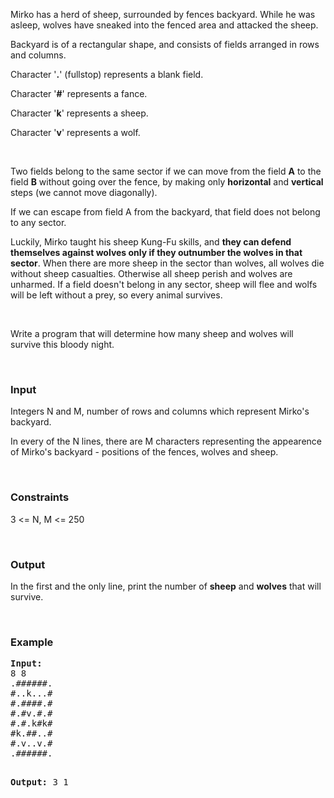 <p>Mirko has a herd of sheep, surrounded by fences backyard. While he was asleep, wolves have sneaked into the fenced area and attacked the sheep.</p>
<p>Backyard is of a rectangular shape, and consists of fields arranged in rows and columns.</p>
<p>Character '<strong>.</strong>' (fullstop) represents a blank field.</p>
<p>Character '<strong>#</strong>' represents a fance.</p>
<p>Character '<strong>k</strong>' represents a sheep.</p>
<p>Character '<strong>v</strong>' represents a wolf.</p>
<p>&nbsp;</p>
<p>Two fields belong to the same sector if we can move from the field <strong>A</strong> to the field <strong>B</strong> without going over the fence, by making only <strong>horizontal</strong> and <strong>vertical</strong> steps (we cannot move diagonally).</p>
<p>If we can escape from field A from the backyard, that field does not belong to any sector.</p>
<p>Luckily, Mirko taught his sheep Kung-Fu skills, and <strong>they can defend themselves against wolves only if they outnumber the wolves in that sector</strong>. When there are more sheep in the sector than wolves, all wolves die without sheep casualties. Otherwise all sheep perish and wolves are unharmed. If a field doesn't belong in any sector, sheep will flee and wolfs will be left without a prey, so every animal survives.</p>
<p>&nbsp;</p>
<p>Write a program that will determine how many sheep and wolves will survive this bloody night.</p>
<p>&nbsp;</p>
<h3>Input</h3>
<p>Integers N and M, number of rows and columns which represent Mirko's backyard.</p>
<p>In every of the N lines, there are M characters representing the appearence of Mirko's backyard - positions of the fences, wolves and sheep.</p>
<p>&nbsp;</p>
<h3>Constraints</h3>
<p>3 &lt;= N, M &lt;= 250</p>
<p>&nbsp;</p>
<h3>Output</h3>
<p>In the first and the only line, print the number of <strong>sheep</strong> and <strong>wolves</strong> that will survive.</p>
<p>&nbsp;</p>
<h3>Example</h3>
<pre><strong>Input:</strong><br>8 8 &nbsp;<br>.######. &nbsp;<br>#..k...# &nbsp;<br>#.####.# &nbsp;<br>#.#v.#.# &nbsp;<br>#.#.k#k# &nbsp;<br>#k.##..# &nbsp;<br>#.v..v.# &nbsp;<br>.######.

<strong>Output:</strong>
3 1
</pre>